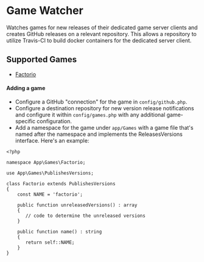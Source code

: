 # Game Watcher

Watches games for new releases of their dedicated game server clients and creates GitHub releases on a relevant repository.  This allows a repository to utilize Travis-CI to build docker containers for the dedicated server client. 

## Supported Games

 * [Factorio](https://www.factorio.com)

#### Adding a game

 * Configure a GitHub "connection" for the game in `config/github.php`.
 * Configure a destination repository for new version release notifications and configure it within `config/games.php` with any additional game-specific configuration.
 * Add a namespace for the game under `app/Games` with a game file that's named after the namespace and implements the ReleasesVersions interface.  Here's an example:
 
 ```
 <?php
 
 namespace App\Games\Factorio;

use App\Games\PublishesVersions;

class Factorio extends PublishesVersions
 {
     const NAME = 'factorio';
 
     public function unreleasedVersions() : array
     {
        // code to determine the unreleased versions
     }
     
     public function name() : string
     {
        return self::NAME;
     }
 }
 ```